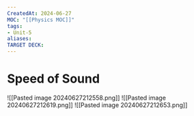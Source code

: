 ```yaml
---
CreatedAt: 2024-06-27
MOC: "[[Physics MOC]]"
tags:
- Unit-5
aliases:
TARGET DECK:
---
```


# Speed of Sound

![[Pasted image 20240627212558.png]]
![[Pasted image 20240627212619.png]]
![[Pasted image 20240627212653.png]]
